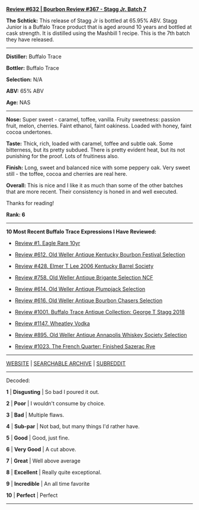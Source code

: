 
[**Review #632 | Bourbon Review #367 - Stagg Jr. Batch 7**]( https://t8ke.review/review-632-stagg-jr-batch-7-130pf/)

**The Schtick:** This release of Stagg Jr is bottled at 65.95% ABV. Stagg Junior is a Buffalo Trace product that is aged around 10 years and bottled at cask strength. It is distilled using the Mashbill 1 recipe. This is the 7th batch they have released. 

-----

**Distiller:** Buffalo Trace

**Bottler:** Buffalo Trace

**Selection:** N/A

**ABV:**  65% ABV

**Age:** NAS 

-----

**Nose:**   Super sweet - caramel, toffee, vanilla. Fruity sweetness: passion fruit, melon, cherries. Faint ethanol, faint oakiness. Loaded with honey, faint cocoa undertones.

**Taste:** Thick, rich, loaded with caramel, toffee and subtle oak. Some bitterness, but its pretty subdued. There is pretty evident heat, but its not punishing for the proof. Lots of fruitiness also. 

**Finish:** Long, sweet and balanced nice with some peppery oak. Very sweet still - the toffee, cocoa and cherries are real here. 

**Overall:** This is nice and I like it as much than some of the other batches that are more recent. Their consistency is honed in and well executed.

Thanks for reading!

**Rank: 6**

----- 

**10 Most Recent Buffalo Trace Expressions I Have Reviewed:** 

- [Review #1. Eagle Rare 10yr]( https://t8ke.review) 

- [Review #612. Old Weller Antique Kentucky Bourbon Festival Selection]( https://t8ke.review/review-612-old-weller-antique-kentucky-bourbon-festival/) 

- [Review #428. Elmer T Lee 2006 Kentucky Barrel Society]( https://t8ke.review/review-428-elmer-t-lee-2006/) 

- [Review #758. Old Weller Antique Brigante Selection NCF]( https://t8ke.review/review-758-old-weller-antique-ncf-brigante-selection/) 

- [Review #614. Old Weller Antique Plumpjack Selection]( https://t8ke.review/review-614-old-weller-antique-plumpjack-ncf/) 

- [Review #616. Old Weller Antique Bourbon Chasers Selection]( https://t8ke.review/review-616-old-weller-antique-bourbon-chasers/) 

- [Review #1001. Buffalo Trace Antique Collection: George T Stagg 2018]( https://t8ke.review/review-1001-buffalo-trace-antique-collection-2018-george-t-stagg-2018/) 

- [Review #1147. Wheatley Vodka]( https://t8ke.review/review-1147-wheatley-vodka/) 

- [Review #895. Old Weller Antique Annapolis Whiskey Society Selection]( https://t8ke.review/review-895-old-weller-antique-ncf-annapolis-whisky-society-selection/) 

- [Review #1023. The French Quarter: Finished Sazerac Rye]( https://t8ke.review/review-1023-the-french-quarter-finished-sazerac-rye/) 

-----

[WEBSITE](https://t8ke.review) | [SEARCHABLE ARCHIVE](https://t8ke.review/review-archive/) | [SUBREDDIT](https://reddit.com/r/t8kereviews)

-----

Decoded:

**1** | **Disgusting** | So bad I poured it out.

**2** | **Poor** | I wouldn't consume by choice.

**3** | **Bad** | Multiple flaws.

**4** | **Sub-par** | Not bad, but many things I'd rather have.

**5** | **Good** | Good, just fine.

**6** | **Very Good** | A cut above.

**7** | **Great** | Well above average

**8** | **Excellent** | Really quite exceptional.

**9** | **Incredible** | An all time favorite

**10** | **Perfect** | Perfect

----

